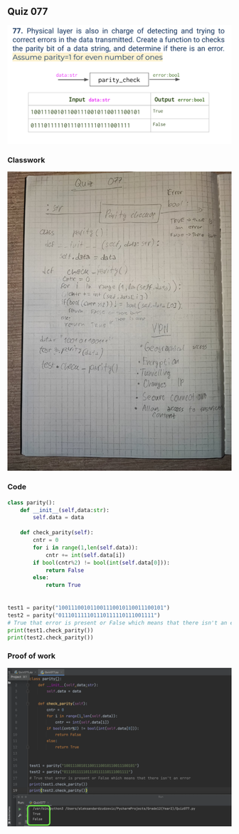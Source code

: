 ## Quiz 077
![](https://github.com/AleksandarDzudzevic/Year_2/blob/main/Quiz077text.png)
### Classwork
![](https://github.com/AleksandarDzudzevic/Year_2/blob/main/Quiz077classwork.jpg)
### Code
```.py
class parity():
    def __init__(self,data:str):
        self.data = data

    def check_parity(self):
        cntr = 0
        for i in range(1,len(self.data)):
            cntr += int(self.data[i])
        if bool(cntr%2) != bool(int(self.data[0])):
            return False
        else:
            return True


test1 = parity("100111001011001110010110011100101")
test2 = parity("011101111101110111110111001111")
# True that error is present or False which means that there isn't an error
print(test1.check_parity())
print(test2.check_parity())
```
### Proof of work
![](https://github.com/AleksandarDzudzevic/Year_2/blob/main/Quiz077proof.png)
